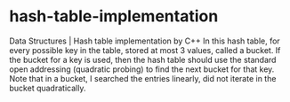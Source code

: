 # hash-table-implementation
Data Structures | Hash table implementation by C++
In this hash table, for every possible key in the table, stored at most 3 values, called a bucket. If
the bucket for a key is used, then the hash table should use the standard open addressing (quadratic probing) to find
the next bucket for that key. Note that in a bucket, I searched the entries linearly, did not iterate in the bucket
quadratically.
